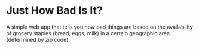 # Just How Bad Is It?
A simple web app that tells you how bad things are based on the availability of grocery staples (bread, eggs, milk) in a certain geographic area (determined by zip code).
